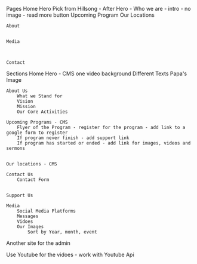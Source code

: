 Pages
    Home
        Hero
        Pick from Hillsong - After Hero - Who we are - intro - no image - read more button
        Upcoming Program
        Our Locations

    About


    Media


    
    Contact


    





Sections
    Home Hero - CMS 
        one video background
        Different Texts
        Papa's Image


    About Us
        What we Stand for
        Vision
        Mission
        Our Core Activities

    Upcoming Programs - CMS
        Flyer of the Program - register for the program - add link to a google form to register
        If program never finish - add support link
        If program has started or ended - add link for images, videos and sermons


    Our locations - CMS

    Contact Us
        Contact Form


    Support Us

    Media
        Social Media Platforms
        Messages
        Vidoes
        Our Images 
            Sort by Year, month, event


Another site for the admin

Use Youtube for the vidoes - work with Youtube Api